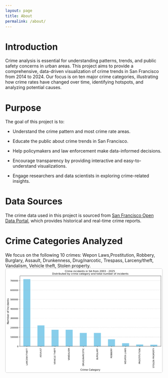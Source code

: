 ```yaml
---
layout: page
title: About
permalink: /about/
---
```


# Introduction

Crime analysis is essential for understanding patterns, trends, and public safety concerns in urban areas. This project aims to provide a comprehensive, data-driven visualization of crime trends in San Francisco from 2014 to 2024. Our focus is on ten major crime categories, illustrating how crime rates have changed over time, identifying hotspots, and analyzing potential causes.

# Purpose

The goal of this project is to:

* Understand the crime  pattern and most crime rate areas.

* Educate the public about crime trends in San Francisco.

* Help policymakers and law enforcement make data-informed decisions.

* Encourage transparency by providing interactive and easy-to-understand visualizations.

* Engage researchers and data scientists in exploring crime-related insights.

# Data Sources

The crime data used in this project is sourced from [San Francisco Open Data Portal](https://datasf.org/opendata/), which provides historical and real-time crime reports. 

# Crime Categories Analyzed

We focus on the following 10 crimes:
Wepon Laws,Prostitution, Robbery, Burglary, Assault, Drunkenness, Drug/narcotic, Trespass, Larceny/theft, Vandalism, Vehicle theft, Stolen property.
<img src="/assets/10_focus_crimes.png" alt="Crime Plot" width="500" style="border:1px solid #ccc; border-radius:5px;">


<!--You can find the source code for Minima at GitHub:
[jekyll][jekyll-organization] /
[minima](https://github.com/jekyll/minima)

You can find the source code for Jekyll at GitHub:
[jekyll][jekyll-organization] /
[jekyll](https://github.com/jekyll/jekyll)


[jekyll-organization]: https://github.com/jekyll -->
